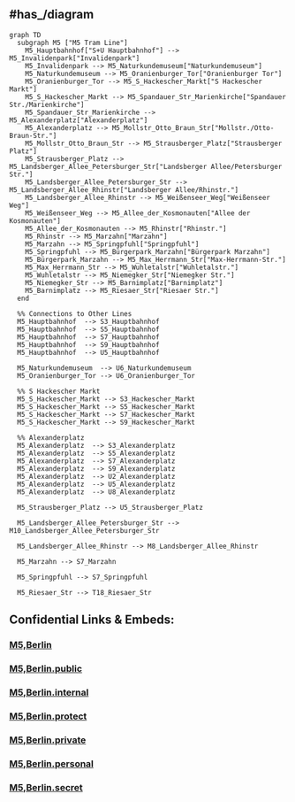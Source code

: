 

## #has_/diagram 


```mermaid
graph TD
  subgraph M5 ["M5 Tram Line"]
    M5_Hauptbahnhof["S+U Hauptbahnhof"] --> M5_Invalidenpark["Invalidenpark"]
    M5_Invalidenpark --> M5_Naturkundemuseum["Naturkundemuseum"]
    M5_Naturkundemuseum --> M5_Oranienburger_Tor["Oranienburger Tor"]
    M5_Oranienburger_Tor --> M5_S_Hackescher_Markt["S Hackescher Markt"]
    M5_S_Hackescher_Markt --> M5_Spandauer_Str_Marienkirche["Spandauer Str./Marienkirche"]
    M5_Spandauer_Str_Marienkirche --> M5_Alexanderplatz["Alexanderplatz"]
    M5_Alexanderplatz --> M5_Mollstr_Otto_Braun_Str["Mollstr./Otto-Braun-Str."]
    M5_Mollstr_Otto_Braun_Str --> M5_Strausberger_Platz["Strausberger Platz"]
    M5_Strausberger_Platz --> M5_Landsberger_Allee_Petersburger_Str["Landsberger Allee/Petersburger Str."]
    M5_Landsberger_Allee_Petersburger_Str --> M5_Landsberger_Allee_Rhinstr["Landsberger Allee/Rhinstr."]
    M5_Landsberger_Allee_Rhinstr --> M5_Weißenseer_Weg["Weißenseer Weg"]
    M5_Weißenseer_Weg --> M5_Allee_der_Kosmonauten["Allee der Kosmonauten"]
    M5_Allee_der_Kosmonauten --> M5_Rhinstr["Rhinstr."]
    M5_Rhinstr --> M5_Marzahn["Marzahn"]
    M5_Marzahn --> M5_Springpfuhl["Springpfuhl"]
    M5_Springpfuhl --> M5_Bürgerpark_Marzahn["Bürgerpark Marzahn"]
    M5_Bürgerpark_Marzahn --> M5_Max_Herrmann_Str["Max-Herrmann-Str."]
    M5_Max_Herrmann_Str --> M5_Wuhletalstr["Wuhletalstr."]
    M5_Wuhletalstr --> M5_Niemegker_Str["Niemegker Str."]
    M5_Niemegker_Str --> M5_Barnimplatz["Barnimplatz"]
    M5_Barnimplatz --> M5_Riesaer_Str["Riesaer Str."]
  end

  %% Connections to Other Lines
  M5_Hauptbahnhof  --> S3_Hauptbahnhof
  M5_Hauptbahnhof  --> S5_Hauptbahnhof
  M5_Hauptbahnhof  --> S7_Hauptbahnhof
  M5_Hauptbahnhof  --> S9_Hauptbahnhof
  M5_Hauptbahnhof  --> U5_Hauptbahnhof

  M5_Naturkundemuseum  --> U6_Naturkundemuseum
  M5_Oranienburger_Tor --> U6_Oranienburger_Tor

  %% S Hackescher Markt
  M5_S_Hackescher_Markt --> S3_Hackescher_Markt
  M5_S_Hackescher_Markt --> S5_Hackescher_Markt
  M5_S_Hackescher_Markt --> S7_Hackescher_Markt
  M5_S_Hackescher_Markt --> S9_Hackescher_Markt

  %% Alexanderplatz
  M5_Alexanderplatz  --> S3_Alexanderplatz
  M5_Alexanderplatz  --> S5_Alexanderplatz
  M5_Alexanderplatz  --> S7_Alexanderplatz
  M5_Alexanderplatz  --> S9_Alexanderplatz
  M5_Alexanderplatz  --> U2_Alexanderplatz
  M5_Alexanderplatz  --> U5_Alexanderplatz
  M5_Alexanderplatz  --> U8_Alexanderplatz

  M5_Strausberger_Platz --> U5_Strausberger_Platz

  M5_Landsberger_Allee_Petersburger_Str --> M10_Landsberger_Allee_Petersburger_Str

  M5_Landsberger_Allee_Rhinstr --> M8_Landsberger_Allee_Rhinstr

  M5_Marzahn --> S7_Marzahn

  M5_Springpfuhl --> S7_Springpfuhl

  M5_Riesaer_Str --> T18_Riesaer_Str

```


## Confidential Links & Embeds: 

### [M5,Berlin](/_Standards/Earth/Continent/Europe/Europe~Central/Germany/Germany~West/State~Berlin/cities~Berlin/cities~Berlin/Berlin-city/Tram,Berlin/M5,Berlin.md) 

### [M5,Berlin.public](/_public/Earth/Continent/Europe/Europe~Central/Germany/Germany~West/State~Berlin/cities~Berlin/cities~Berlin/Berlin-city/Tram,Berlin/M5,Berlin.public.md) 

### [M5,Berlin.internal](/_internal/Earth/Continent/Europe/Europe~Central/Germany/Germany~West/State~Berlin/cities~Berlin/cities~Berlin/Berlin-city/Tram,Berlin/M5,Berlin.internal.md) 

### [M5,Berlin.protect](/_protect/Earth/Continent/Europe/Europe~Central/Germany/Germany~West/State~Berlin/cities~Berlin/cities~Berlin/Berlin-city/Tram,Berlin/M5,Berlin.protect.md) 

### [M5,Berlin.private](/_private/Earth/Continent/Europe/Europe~Central/Germany/Germany~West/State~Berlin/cities~Berlin/cities~Berlin/Berlin-city/Tram,Berlin/M5,Berlin.private.md) 

### [M5,Berlin.personal](/_personal/Earth/Continent/Europe/Europe~Central/Germany/Germany~West/State~Berlin/cities~Berlin/cities~Berlin/Berlin-city/Tram,Berlin/M5,Berlin.personal.md) 

### [M5,Berlin.secret](/_secret/Earth/Continent/Europe/Europe~Central/Germany/Germany~West/State~Berlin/cities~Berlin/cities~Berlin/Berlin-city/Tram,Berlin/M5,Berlin.secret.md)

